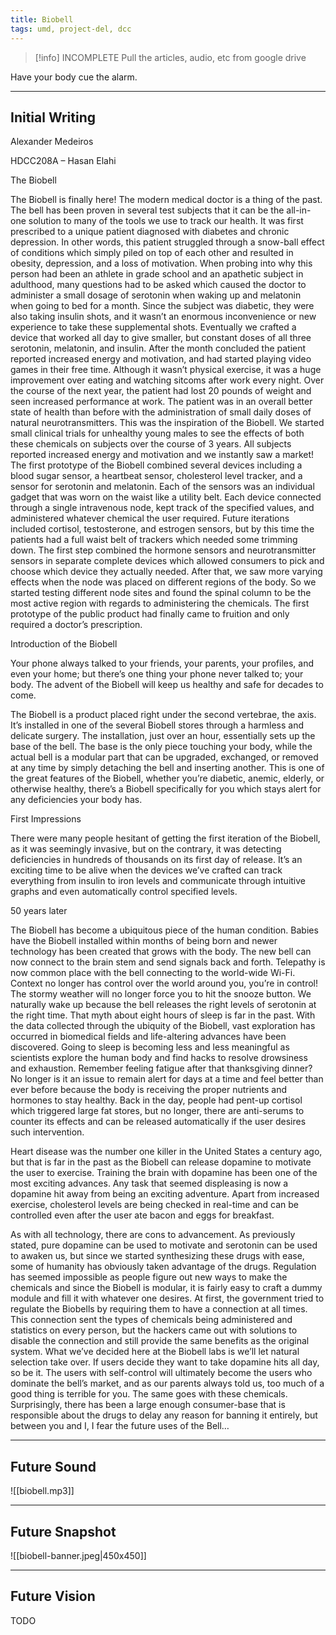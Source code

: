 ```yaml
---
title: Biobell
tags: umd, project-del, dcc
---
```

> [!info] INCOMPLETE
> Pull the articles, audio, etc from google drive

Have your body cue the alarm.

---

## Initial Writing
Alexander Medeiros

HDCC208A – Hasan Elahi

The Biobell

The Biobell is finally here! The modern medical doctor is a thing of the past. The bell has been proven in several test subjects that it can be the all-in-one solution to many of the tools we use to track our health. It was first prescribed to a unique patient diagnosed with diabetes and chronic depression. In other words, this patient struggled through a snow-ball effect of conditions which simply piled on top of each other and resulted in obesity, depression, and a loss of motivation. When probing into why this person had been an athlete in grade school and an apathetic subject in adulthood, many questions had to be asked which caused the doctor to administer a small dosage of serotonin when waking up and melatonin when going to bed for a month. Since the subject was diabetic, they were also taking insulin shots, and it wasn’t an enormous inconvenience or new experience to take these supplemental shots. Eventually we crafted a device that worked all day to give smaller, but constant doses of all three serotonin, melatonin, and insulin. After the month concluded the patient reported increased energy and motivation, and had started playing video games in their free time. Although it wasn’t physical exercise, it was a huge improvement over eating and watching sitcoms after work every night. Over the course of the next year, the patient had lost 20 pounds of weight and seen increased performance at work. The patient was in an overall better state of health than before with the administration of small daily doses of natural neurotransmitters. This was the inspiration of the Biobell. We started small clinical trials for unhealthy young males to see the effects of both these chemicals on subjects over the course of 3 years. All subjects reported increased energy and motivation and we instantly saw a market! The first prototype of the Biobell combined several devices including a blood sugar sensor, a heartbeat sensor, cholesterol level tracker, and a sensor for serotonin and melatonin. Each of the sensors was an individual gadget that was worn on the waist like a utility belt. Each device connected through a single intravenous node, kept track of the specified values, and administered whatever chemical the user required. Future iterations included cortisol, testosterone, and estrogen sensors, but by this time the patients had a full waist belt of trackers which needed some trimming down. The first step combined the hormone sensors and neurotransmitter sensors in separate complete devices which allowed consumers to pick and choose which device they actually needed. After that, we saw more varying effects when the node was placed on different regions of the body. So we started testing different node sites and found the spinal column to be the most active region with regards to administering the chemicals. The first prototype of the public product had finally came to fruition and only required a doctor’s prescription.

Introduction of the Biobell

Your phone always talked to your friends, your parents, your profiles, and even your home; but there’s one thing your phone never talked to; your body. The advent of the Biobell will keep us healthy and safe for decades to come.

The Biobell is a product placed right under the second vertebrae, the axis. It’s installed in one of the several Biobell stores through a harmless and delicate surgery. The installation, just over an hour, essentially sets up the base of the bell. The base is the only piece touching your body, while the actual bell is a modular part that can be upgraded, exchanged, or removed at any time by simply detaching the bell and inserting another. This is one of the great features of the Biobell, whether you’re diabetic, anemic, elderly, or otherwise healthy, there’s a Biobell specifically for you which stays alert for any deficiencies your body has.

First Impressions

There were many people hesitant of getting the first iteration of the Biobell, as it was seemingly invasive, but on the contrary, it was detecting deficiencies in hundreds of thousands on its first day of release. It’s an exciting time to be alive when the devices we’ve crafted can track everything from insulin to iron levels and communicate through intuitive graphs and even automatically control specified levels.

50 years later

The Biobell has become a ubiquitous piece of the human condition. Babies have the Biobell installed within months of being born and newer technology has been created that grows with the body. The new bell can now connect to the brain stem and send signals back and forth. Telepathy is now common place with the bell connecting to the world-wide Wi-Fi. Context no longer has control over the world around you, you’re in control! The stormy weather will no longer force you to hit the snooze button. We naturally wake up because the bell releases the right levels of serotonin at the right time. That myth about eight hours of sleep is far in the past. With the data collected through the ubiquity of the Biobell, vast exploration has occurred in biomedical fields and life-altering advances have been discovered. Going to sleep is becoming less and less meaningful as scientists explore the human body and find hacks to resolve drowsiness and exhaustion. Remember feeling fatigue after that thanksgiving dinner? No longer is it an issue to remain alert for days at a time and feel better than ever before because the body is receiving the proper nutrients and hormones to stay healthy. Back in the day, people had pent-up cortisol which triggered large fat stores, but no longer, there are anti-serums to counter its effects and can be released automatically if the user desires such intervention. 

Heart disease was the number one killer in the United States a century ago, but that is far in the past as the Biobell can release dopamine to motivate the user to exercise. Training the brain with dopamine has been one of the most exciting advances. Any task that seemed displeasing is now a dopamine hit away from being an exciting adventure. Apart from increased exercise, cholesterol levels are being checked in real-time and can be controlled even after the user ate bacon and eggs for breakfast.

As with all technology, there are cons to advancement. As previously stated, pure dopamine can be used to motivate and serotonin can be used to awaken us, but since we started synthesizing these drugs with ease, some of humanity has obviously taken advantage of the drugs. Regulation has seemed impossible as people figure out new ways to make the chemicals and since the Biobell is modular, it is fairly easy to craft a dummy module and fill it with whatever one desires. At first, the government tried to regulate the Biobells by requiring them to have a connection at all times. This connection sent the types of chemicals being administered and statistics on every person, but the hackers came out with solutions to disable the connection and still provide the same benefits as the original system. What we’ve decided here at the Biobell labs is we’ll let natural selection take over. If users decide they want to take dopamine hits all day, so be it. The users with self-control will ultimately become the users who dominate the bell’s market, and as our parents always told us, too much of a good thing is terrible for you. The same goes with these chemicals. Surprisingly, there has been a large enough consumer-base that is responsible about the drugs to delay any reason for banning it entirely, but between you and I, I fear the future uses of the Bell…

---

## Future Sound
![[biobell.mp3]]

---

## Future Snapshot

![[biobell-banner.jpeg|450x450]]

---

## Future Vision

TODO
